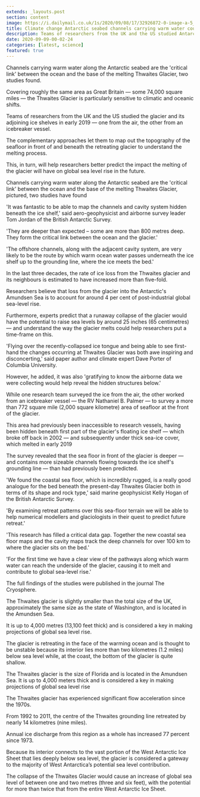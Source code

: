 ```yaml
---
extends: _layouts.post
section: content
image: https://i.dailymail.co.uk/1s/2020/09/08/17/32926872-0-image-a-5_1599583875954.jpg 
title: Climate change Antarctic seabed channels carrying warm water could be aiding ice loss, study shows 
description: Teams of researchers from the UK and the US studied Antarcticas Thwaites glacier and its adjoining ice shelves in early 2019 - one from the air, the other from an icebreaker vessel. 
date: 2020-09-09-00-02-24 
categories: [latest, science] 
featured: true 
--- 
```

Channels carrying warm water along the Antarctic seabed are the 'critical link' between the ocean and the base of the melting Thwaites Glacier, two studies found. 

Covering roughly the same area as Great Britain — some 74,000 square miles — the Thwaites Glacier is particularly sensitive to climatic and oceanic shifts.

Teams of researchers from the UK and the US studied the glacier and its adjoining ice shelves in early 2019 — one from the air, the other from an icebreaker vessel.

The complementary approaches let them to map out the topography of the seafloor in front of and beneath the retreating glacier to understand the melting process.

This, in turn, will help researchers better predict the impact the melting of the glacier will have on global sea level rise in the future. 

Channels carrying warm water along the Antarctic seabed are the 'critical link' between the ocean and the base of the melting Thwaites Glacier, pictured, two studies have found



'It was fantastic to be able to map the channels and cavity system hidden beneath the ice shelf,' said aero-geophysicist and airborne survey leader Tom Jordan of the British Antarctic Survey.

'They are deeper than expected – some are more than 800 metres deep. They form the critical link between the ocean and the glacier.'

'The offshore channels, along with the adjacent cavity system, are very likely to be the route by which warm ocean water passes underneath the ice shelf up to the grounding line, where the ice meets the bed.'

In the last three decades, the rate of ice loss from the Thwaites glacier and its neighbours is estimated to have increased more than five-fold.

Researchers believe that loss from the glacier into the Antarctic's Amundsen Sea is to account for around 4 per cent of post-industrial global sea-level rise.

Furthermore, experts predict that a runaway collapse of the glacier would have the potential to raise sea levels by around 25 inches (65 centimetres) — and understand the way the glacier melts could help researchers put a time-frame on this.

'Flying over the recently-collapsed ice tongue and being able to see first-hand the changes occurring at Thwaites Glacier was both awe inspiring and disconcerting,' said paper author and climate expert Dave Porter of Columbia University.

However, he added, it was also 'gratifying to know the airborne data we were collecting would help reveal the hidden structures below.'

While one research team surveyed the ice from the air, the other worked from an icebreaker vessel — the RV Nathaniel B. Palmer — to survey a more than 772 square mile (2,000 square kilometre) area of seafloor at the front of the glacier.

This area had previously been inaccessible to research vessels, having been hidden beneath first part of the glacier's floating ice shelf — which broke off back in 2002 — and subsequently under thick sea-ice cover, which melted in early 2019

The survey revealed that the sea floor in front of the glacier is deeper — and contains more sizeable channels flowing towards the ice shelf's grounding line — than had previously been predicted.

'We found the coastal sea floor, which is incredibly rugged, is a really good analogue for the bed beneath the present-day Thwaites Glacier both in terms of its shape and rock type,' said marine geophysicist Kelly Hogan of the British Antarctic Survey.

'By examining retreat patterns over this sea-floor terrain we will be able to help numerical modellers and glaciologists in their quest to predict future retreat.'

'This research has filled a critical data gap. Together the new coastal sea floor maps and the cavity maps track the deep channels for over 100 km to where the glacier sits on the bed.'

'For the first time we have a clear view of the pathways along which warm water can reach the underside of the glacier, causing it to melt and contribute to global sea-level rise.'

The full findings of the studies were published in the journal The Cryosphere.

The Thwaites glacier is slightly smaller than the total size of the UK, approximately the same size as the state of Washington, and is located in the Amundsen Sea.

It is up to 4,000 metres (13,100 feet thick) and is considered a key in making projections of global sea level rise.

The glacier is retreating in the face of the warming ocean and is thought to be unstable because its interior lies more than two kilometres (1.2 miles) below sea level while, at the coast, the bottom of the glacier is quite shallow.

The Thwaites glacier is the size of Florida and is located in the Amundsen Sea. It is up to 4,000 meters thick and is considered a key in making projections of global sea level rise

The Thwaites glacier has experienced significant flow acceleration since the 1970s.

From 1992 to 2011, the centre of the Thwaites grounding line retreated by nearly 14 kilometres (nine miles).

Annual ice discharge from this region as a whole has increased 77 percent since 1973.

Because its interior connects to the vast portion of the West Antarctic Ice Sheet that lies deeply below sea level, the glacier is considered a gateway to the majority of West Antarctica’s potential sea level contribution.

The collapse of the Thwaites Glacier would cause an increase of global sea level of between one and two metres (three and six feet), with the potential for more than twice that from the entire West Antarctic Ice Sheet.

